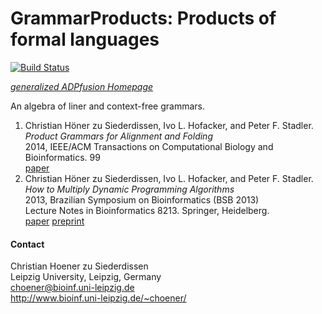 # GrammarProducts: Products of formal languages

[![Build Status](https://travis-ci.org/choener/GrammarProducts.svg?branch=master)](https://travis-ci.org/choener/GrammarProducts)

[*generalized ADPfusion Homepage*](http://www.bioinf.uni-leipzig.de/Software/gADP/)

An algebra of liner and context-free grammars.

1.  Christian Höner zu Siederdissen, Ivo L. Hofacker, and Peter F. Stadler.  
    *Product Grammars for Alignment and Folding*  
    2014, IEEE/ACM Transactions on Computational Biology and Bioinformatics. 99  
    [paper](http://ieeexplore.ieee.org/xpl/articleDetails.jsp?arnumber=6819790)  
1.  Christian Höner zu Siederdissen, Ivo L. Hofacker, and Peter F. Stadler.  
    *How to Multiply Dynamic Programming Algorithms*  
    2013, Brazilian Symposium on Bioinformatics (BSB 2013)  
    Lecture Notes in Bioinformatics 8213. Springer, Heidelberg.  
    [paper](http://dx.doi.org/10.1007/978-3-319-02624-4_8) [preprint](http://www.bioinf.uni-leipzig.de/Software/gADP/gramprod/hoe-hof-2013.pdf)  



#### Contact

Christian Hoener zu Siederdissen  
Leipzig University, Leipzig, Germany  
choener@bioinf.uni-leipzig.de  
http://www.bioinf.uni-leipzig.de/~choener/  

